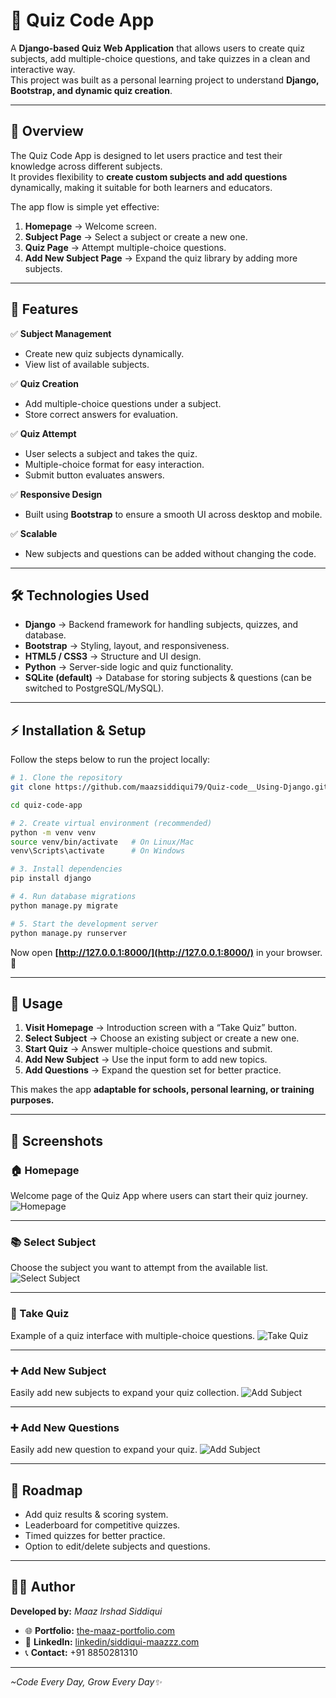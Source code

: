 # 📝 Quiz Code App

A **Django-based Quiz Web Application** that allows users to create quiz subjects, add multiple-choice questions, and take quizzes in a clean and interactive way.  
This project was built as a personal learning project to understand **Django, Bootstrap, and dynamic quiz creation**.

---

## 🌟 Overview

The Quiz Code App is designed to let users practice and test their knowledge across different subjects.  
It provides flexibility to **create custom subjects and add questions** dynamically, making it suitable for both learners and educators.

The app flow is simple yet effective:

1. **Homepage** → Welcome screen.
2. **Subject Page** → Select a subject or create a new one.
3. **Quiz Page** → Attempt multiple-choice questions.
4. **Add New Subject Page** → Expand the quiz library by adding more subjects.

---

## 🚀 Features

✅ **Subject Management**

- Create new quiz subjects dynamically.
- View list of available subjects.

✅ **Quiz Creation**

- Add multiple-choice questions under a subject.
- Store correct answers for evaluation.

✅ **Quiz Attempt**

- User selects a subject and takes the quiz.
- Multiple-choice format for easy interaction.
- Submit button evaluates answers.

✅ **Responsive Design**

- Built using **Bootstrap** to ensure a smooth UI across desktop and mobile.

✅ **Scalable**

- New subjects and questions can be added without changing the code.

---

## 🛠️ Technologies Used

- **Django** → Backend framework for handling subjects, quizzes, and database.
- **Bootstrap** → Styling, layout, and responsiveness.
- **HTML5 / CSS3** → Structure and UI design.
- **Python** → Server-side logic and quiz functionality.
- **SQLite (default)** → Database for storing subjects & questions (can be switched to PostgreSQL/MySQL).

---

## ⚡ Installation & Setup

Follow the steps below to run the project locally:

```bash
# 1. Clone the repository
git clone https://github.com/maazsiddiqui79/Quiz-code__Using-Django.git

cd quiz-code-app

# 2. Create virtual environment (recommended)
python -m venv venv
source venv/bin/activate   # On Linux/Mac
venv\Scripts\activate      # On Windows

# 3. Install dependencies
pip install django

# 4. Run database migrations
python manage.py migrate

# 5. Start the development server
python manage.py runserver
```

Now open **[http://127.0.0.1:8000/](http://127.0.0.1:8000/)** in your browser. 🎉

---

## 🎯 Usage

1. **Visit Homepage** → Introduction screen with a “Take Quiz” button.
2. **Select Subject** → Choose an existing subject or create a new one.
3. **Start Quiz** → Answer multiple-choice questions and submit.
4. **Add New Subject** → Use the input form to add new topics.
5. **Add Questions** → Expand the question set for better practice.

This makes the app **adaptable for schools, personal learning, or training purposes.**

---

## 📸 Screenshots

### 🏠 Homepage

Welcome page of the Quiz App where users can start their quiz journey.
![Homepage](./Output/home.png)

---

### 📚 Select Subject

Choose the subject you want to attempt from the available list.
![Select Subject](./Output/select-subject.png)

---

### 📝 Take Quiz

Example of a quiz interface with multiple-choice questions.
![Take Quiz](./Output/quiz-page.png)

---

### ➕ Add New Subject

Easily add new subjects to expand your quiz collection.
![Add Subject](./Output/create-subject.png)

---

### ➕ Add New Questions

Easily add new question to expand your quiz.
![Add Subject](./Output/add-question.png)

---

## 📌 Roadmap

- Add quiz results & scoring system.
- Leaderboard for competitive quizzes.
- Timed quizzes for better practice.
- Option to edit/delete subjects and questions.

---

## 👨‍💻 Author

**Developed by:** _Maaz Irshad Siddiqui_

- 🌐 **Portfolio:** [the-maaz-portfolio.com](https://the-maaz-portfolio.vercel.app)
- 💼 **LinkedIn:** [linkedin/siddiqui-maazzz.com](https://www.linkedin.com/in/siddiqui-maazzz/)
- 📞 **Contact:** +91 8850281310

---

_~Code Every Day, Grow Every Day✨_
